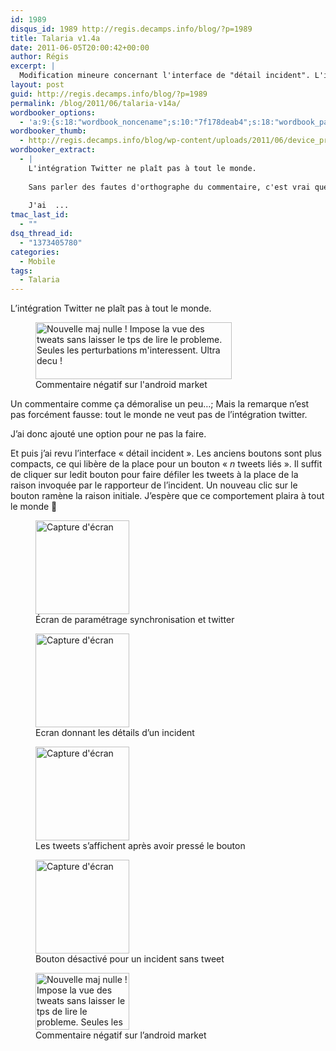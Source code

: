 ```yaml
---
id: 1989
disqus_id: 1989 http://regis.decamps.info/blog/?p=1989
title: Talaria v1.4a
date: 2011-06-05T20:00:42+00:00
author: Régis
excerpt: |
  Modification mineure concernant l'interface de "détail incident". L'intégration avec twitter n'est plus automatique
layout: post
guid: http://regis.decamps.info/blog/?p=1989
permalink: /blog/2011/06/talaria-v14a/
wordbooker_options:
  - 'a:9:{s:18:"wordbook_noncename";s:10:"7f178deab4";s:18:"wordbook_page_post";s:4:"-100";s:18:"wordbook_orandpage";s:1:"2";s:23:"wordbook_default_author";s:1:"1";s:23:"wordbook_extract_length";s:3:"256";s:19:"wordbook_actionlink";s:3:"300";s:26:"wordbooker_publish_default";s:2:"on";s:18:"wordbook_attribute";s:0:"";s:29:"wordbooker_status_update_text";s:33:"New blog post :  %title% - %link%";}'
wordbooker_thumb:
  - http://regis.decamps.info/blog/wp-content/uploads/2011/06/device_pref_twitter-150x150.png
wordbooker_extract:
  - |
    L'intégration Twitter ne plaît pas à tout le monde.
    
    Sans parler des fautes d'orthographe du commentaire, c'est vrai que ça démoralise un peu... Mais la remarque n'est pas forcément fausse: tout le monde ne veut pas de l'intégration twitter.
    
    J'ai  ...
tmac_last_id:
  - ""
dsq_thread_id:
  - "1373405780"
categories:
  - Mobile
tags:
  - Talaria
---
```

L’intégration Twitter ne plaît pas à tout le monde.
  
<figure id="attachment_2016" style="width: 314px" class="wp-caption alignnone"><a href="http://regis.decamps.info/blog/2011/06/talaria-v14a/capture-d%e2%80%99ecran-2011-06-06-a-12-18-34/" rel="attachment wp-att-2016"><img src="http://regis.decamps.info/blog/wp-content/uploads/2011/06/Capture-d’écran-2011-06-06-à-12.18.34.png" alt="Nouvelle maj nulle ! Impose la vue des tweats sans laisser le tps de lire le probleme. Seules les perturbations m&#039;interessent. Ultra decu !" title="Commentaire négatif de Mathieu" width="314" height="91" class="size-full wp-image-2016" /></a><figcaption class="wp-caption-text">Commentaire négatif sur l'android market</figcaption></figure>

Un commentaire comme ça démoralise un peu…; Mais la remarque n’est pas forcément fausse: tout le monde ne veut pas de l’intégration twitter.

J’ai donc ajouté une option pour ne pas la faire.

Et puis j’ai revu l’interface « détail incident ». Les anciens boutons sont plus compacts, ce qui libère de la place pour un bouton « _n_ tweets liés ». Il suffit de cliquer sur ledit bouton pour faire défiler les tweets à la place de la raison invoquée par le rapporteur de l’incident. Un nouveau clic sur le bouton ramène la raison initiale. J’espère que ce comportement plaira à tout le monde 🙂

<div id='gallery-4' class='gallery galleryid-1989 gallery-columns-3 gallery-size-thumbnail'>
  <figure class='gallery-item'> 
  
  <div class='gallery-icon portrait'>
    <a href='http://regis.decamps.info/blog/2011/06/talaria-v14a/device_pref_twitter/'><img width="150" height="150" src="http://regis.decamps.info/blog/wp-content/uploads/2011/06/device_pref_twitter-150x150.png" class="attachment-thumbnail size-thumbnail" alt="Capture d&#039;écran" aria-describedby="gallery-4-1998" /></a>
  </div><figcaption class='wp-caption-text gallery-caption' id='gallery-4-1998'> Écran de paramétrage synchronisation et twitter </figcaption></figure><figure class='gallery-item'> 
  
  <div class='gallery-icon portrait'>
    <a href='http://regis.decamps.info/blog/2011/06/talaria-v14a/device_detail/'><img width="150" height="150" src="http://regis.decamps.info/blog/wp-content/uploads/2011/06/device_detail-150x150.png" class="attachment-thumbnail size-thumbnail" alt="Capture d&#039;écran" aria-describedby="gallery-4-2002" /></a>
  </div><figcaption class='wp-caption-text gallery-caption' id='gallery-4-2002'> Ecran donnant les détails d’un incident </figcaption></figure><figure class='gallery-item'> 
  
  <div class='gallery-icon portrait'>
    <a href='http://regis.decamps.info/blog/2011/06/talaria-v14a/device_tweet_flip/'><img width="150" height="150" src="http://regis.decamps.info/blog/wp-content/uploads/2011/06/device_tweet_flip-150x150.png" class="attachment-thumbnail size-thumbnail" alt="Capture d&#039;écran" aria-describedby="gallery-4-1993" /></a>
  </div><figcaption class='wp-caption-text gallery-caption' id='gallery-4-1993'> Les tweets s’affichent après avoir pressé le bouton </figcaption></figure><figure class='gallery-item'> 
  
  <div class='gallery-icon portrait'>
    <a href='http://regis.decamps.info/blog/2011/06/talaria-v14a/device_tweet_none/'><img width="150" height="150" src="http://regis.decamps.info/blog/wp-content/uploads/2011/06/device_tweet_none-150x150.png" class="attachment-thumbnail size-thumbnail" alt="Capture d&#039;écran" aria-describedby="gallery-4-1994" /></a>
  </div><figcaption class='wp-caption-text gallery-caption' id='gallery-4-1994'> Bouton désactivé pour un incident sans tweet </figcaption></figure><figure class='gallery-item'> 
  
  <div class='gallery-icon landscape'>
    <a href='http://regis.decamps.info/blog/2011/06/talaria-v14a/capture-d%e2%80%99ecran-2011-06-06-a-12-18-34/'><img width="150" height="91" src="http://regis.decamps.info/blog/wp-content/uploads/2011/06/Capture-d’écran-2011-06-06-à-12.18.34-150x91.png" class="attachment-thumbnail size-thumbnail" alt="Nouvelle maj nulle ! Impose la vue des tweats sans laisser le tps de lire le probleme. Seules les perturbations m&#039;interessent. Ultra decu !" aria-describedby="gallery-4-2016" /></a>
  </div><figcaption class='wp-caption-text gallery-caption' id='gallery-4-2016'> Commentaire négatif sur l’android market </figcaption></figure>
</div>
